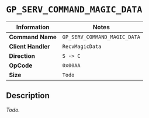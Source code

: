 # `GP_SERV_COMMAND_MAGIC_DATA`

| Information               | Notes |
|---                        |---    |
| **Command Name**          | `GP_SERV_COMMAND_MAGIC_DATA` |
| **Client Handler**        | `RecvMagicData` |
| **Direction**             | `S -> C` |
| **OpCode**                | `0x00AA` |
| **Size**                  | `Todo` |

## Description

_Todo._
